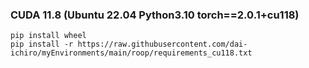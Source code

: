

### CUDA 11.8 (Ubuntu 22.04  Python3.10  torch==2.0.1+cu118)
~~~
pip install wheel
pip install -r https://raw.githubusercontent.com/dai-ichiro/myEnvironments/main/roop/requirements_cu118.txt
~~~

